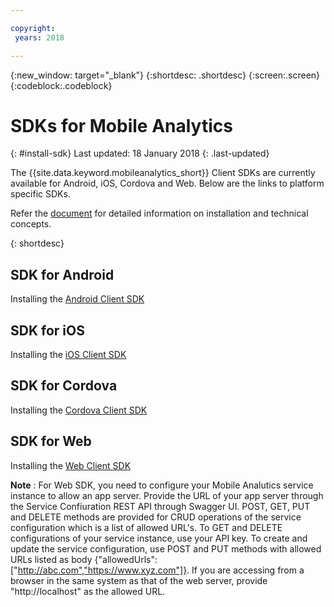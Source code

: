 ```yaml
---

copyright:
 years: 2018

---
```


{:new_window: target="_blank"}
{:shortdesc: .shortdesc}
{:screen:.screen}
{:codeblock:.codeblock}

# SDKs for Mobile Analytics
{: #install-sdk}
Last updated: 18 January 2018
{: .last-updated}

The {{site.data.keyword.mobileanalytics_short}} Client SDKs are currently available for Android, iOS, Cordova and Web. Below are the links to  platform specific SDKs.

Refer the [document](install-client-sdk.html) for detailed information on installation and technical concepts.

{: shortdesc}

## SDK for Android

   Installing the [Android Client SDK](https://github.com/ibm-bluemix-mobile-services/bms-clientsdk-android-analytics)


## SDK for iOS

   Installing the [iOS Client SDK](https://github.com/ibm-bluemix-mobile-services/bms-clientsdk-swift-analytics)

   
## SDK for Cordova

   Installing the [Cordova Client SDK](https://www.npmjs.com/package/bms-core)
   
## SDK for Web

   Installing the [Web Client SDK](https://github.com/ibm-bluemix-mobile-services/bms-clientsdk-web-analytics/)
   
**Note** : For Web SDK, you need to configure your Mobile Analutics service instance to allow an app server. Provide the URL of your app server through the Service Confiuration REST API through Swagger UI. POST, GET, PUT and DELETE methods are provided for CRUD operations of the service configuration which is a list of allowed URL's. To GET and DELETE configurations of your service instance, use your API key. To create and update the service configuration, use POST and PUT methods with allowed URLs listed as body {"allowedUrls":["http://abc.com","https://www.xyz.com"]}. If you are accessing from a browser in the same system as that of the web server, provide "http://localhost" as the allowed URL.